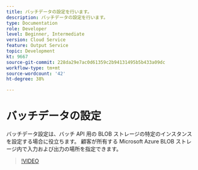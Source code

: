 ```yaml
---
title: バッチデータの設定を行います。
description: バッチデータの設定を行います。
type: Documentation
role: Developer
level: Beginner, Intermediate
version: Cloud Service
feature: Output Service
topic: Development
kt: 9667
source-git-commit: 228da29e7ac0d61359c2b94131495b5b433a09dc
workflow-type: tm+mt
source-wordcount: '42'
ht-degree: 38%

---
```


# バッチデータの設定

バッチデータ設定は、バッチ API 用の BLOB ストレージの特定のインスタンスを設定する場合に役立ちます。 顧客が所有する Microsoft Azure BLOB ストレージ内で入力および出力の場所を指定できます。

>[!VIDEO](https://video.tv.adobe.com/v/340128/?quality=12&learn=on)
